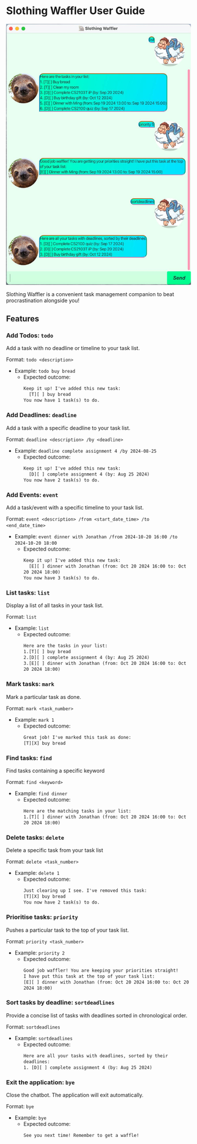 # Slothing Waffler User Guide
![Product Screenshot](Ui.png)

Slothing Waffler is a convenient task management companion to beat procrastination alongside you!

## Features
### Add Todos: `todo`
Add a task with no deadline or timeline to your task list.

Format: `todo <description>`
- Example: `todo buy bread`
    - Expected outcome:
      ```
      Keep it up! I've added this new task:
        [T][ ] buy bread
      You now have 1 task(s) to do.
      ```

### Add Deadlines: `deadline`
Add a task with a specific deadline to your task list.

Format: `deadline <description> /by <deadline>`
- Example: `deadline complete assignment 4 /by 2024-08-25`
    - Expected outcome:
      ```
      Keep it up! I've added this new task:
        [D][ ] complete assignment 4 (by: Aug 25 2024)
      You now have 2 task(s) to do.
      ```

### Add Events: `event`
Add a task/event with a specific timeline to your task list.

Format: `event <description> /from <start_date_time> /to <end_date_time>`
- Example: `event dinner with Jonathan /from 2024-10-20 16:00 /to 2024-10-20 18:00`
    - Expected outcome:
      ```
      Keep it up! I've added this new task:
        [E][ ] dinner with Jonathan (from: Oct 20 2024 16:00 to: Oct 20 2024 18:00)
      You now have 3 task(s) to do.
      ```

### List tasks: `list`
Display a list of all tasks in your task list.

Format: `list`
- Example: `list`
    - Expected outcome:
      ```
      Here are the tasks in your list:
      1.[T][ ] buy bread
      2.[D][ ] complete assignment 4 (by: Aug 25 2024)
      3.[E][ ] dinner with Jonathan (from: Oct 20 2024 16:00 to: Oct 20 2024 18:00)
      ```

### Mark tasks: `mark`
Mark a particular task as done.

Format: `mark <task_number>`
- Example: `mark 1`
    - Expected outcome:
      ```
      Great job! I've marked this task as done:
      [T][X] buy bread
      ```

### Find tasks: `find`
Find tasks containing a specific keyword

Format: `find <keyword>`
- Example: `find dinner`
    - Expected outcome:
      ```
      Here are the matching tasks in your list:
      1.[T][ ] dinner with Jonathan (from: Oct 20 2024 16:00 to: Oct 20 2024 18:00)
      ```

### Delete tasks: `delete`
Delete a specific task from your task list

Format: `delete <task_number>`
- Example: `delete 1`
    - Expected outcome:
      ```
      Just clearing up I see. I've removed this task:
      [T][X] buy bread
      You now have 2 task(s) to do.
      ```

### Prioritise tasks: `priority`
Pushes a particular task to the top of your task list.

Format: `priority <task_number>`
- Example: `priority 2`
    - Expected outcome:
      ```
      Good job waffler! You are keeping your priorities straight! 
      I have put this task at the top of your task list:
      [E][ ] dinner with Jonathan (from: Oct 20 2024 16:00 to: Oct 20 2024 18:00)
      ```

### Sort tasks by deadline: `sortdeadlines`
Provide a concise list of tasks with deadlines sorted in chronological order.

Format: `sortdeadlines`
- Example: `sortdeadlines`
    - Expected outcome:
      ```
      Here are all your tasks with deadlines, sorted by their deadlines:
      1. [D][ ] complete assignment 4 (by: Aug 25 2024)
      ```

### Exit the application: `bye`
Close the chatbot. The application will exit automatically.

Format: `bye`
- Example: `bye`
    - Expected outcome:
      ```
      See you next time! Remember to get a waffle!
      ```